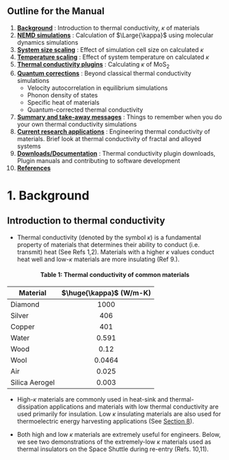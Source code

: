 ## Outline for the Manual
 
1. [**Background**](#1.-Background) : Introduction to thermal conductivity, $\kappa$ of materials
2. [**NEMD simulations**](#2.-NEMD-Simulations) : Calculation of $\Large{\kappa}$ using molecular dynamics simulations
3. [**System size scaling**](#3.-System-size-scaling) : Effect of simulation cell size on calculated $\kappa$
4. [**Temperature scaling**](#4.-Temperature-scaling) : Effect of system temperature on calculated $\kappa$
5. [**Thermal conductivity plugins**](#5.-Thermal-conductivity-plugins) : Calculating $\kappa$ of MoS<sub>2</sub>
6. [**Quantum corrections**](#6.-Quantum-corrections) : Beyond classical thermal conductivity simulations
    * Velocity autocorrelation in equilibrium simulations
    * Phonon density of states
    * Specific heat of materials
    * Quantum-corrected thermal conductivity
7. [**Summary and take-away messages**](#7.-Summary-and-take-away-messages) : Things to remember when you do your own thermal conductivity simulations
8. [**Current research applications**](#8.-Current-research-applications) : Engineering thermal conductivity of materials. Brief look at thermal conductivity of fractal and alloyed systems
9. [**Downloads/Documentation**](#9.-Downloads-and-Documentation) : Thermal conductivity plugin downloads, Plugin manuals and contributing to software development
10. [**References**](#10.-References)

# 1. Background 


## Introduction to thermal conductivity


* Thermal conductivity (denoted by the symbol $\kappa$) is a fundamental property of materials that determines their ability to conduct (i.e. transmit) heat (See Refs 1,2). Materials with a higher $\kappa$ values conduct heat well and low-$\kappa$ materials are more insulating (Ref 9.).

<div align=center>
<h4>Table 1: Thermal conductivity of common materials</h4>
</div>

| Material       | $\huge{\kappa}$ (W/m-K) |
|----------------|:-------------------------------------:|
| Diamond        | 1000                                  |
| Silver         | 406                                   |
| Copper         | 401                                   |
| Water          | 0.591                                 |
| Wood           | 0.12                                  |
| Wool           | 0.0464                                |
| Air            | 0.025                                 |
| Silica Aerogel | 0.003                                 |


* High-$\kappa$ materials are commonly used in heat-sink and thermal-dissipation applications and materials with low thermal conductivity are used primarily for insulation. Low $\kappa$ insulating materials are also used for thermoelectric energy harvesting applications (See [Section 8](#8.-Current-research-applications)).

* Both high and low $\kappa$ materials are extremely useful for engineers. Below, we see two demonstrations of the extremely-low $\kappa$ materials used as thermal insulators on the Space Shuttle during re-entry (Refs. 10,11).

